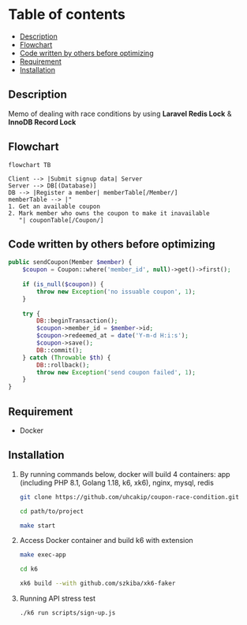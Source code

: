 # Table of contents

- [Description](#description)
- [Flowchart](#flowchart)
- [Code written by others before optimizing](#code-written-by-others-before-optimizing)
- [Requirement](#requirement)
- [Installation](#installation)

## Description

Memo of dealing with race conditions by using **Laravel Redis Lock** & **InnoDB Record Lock**

## Flowchart

```mermaid
flowchart TB

Client --> |Submit signup data| Server
Server --> DB[(Database)]
DB --> |Register a member| memberTable[/Member/]
memberTable --> |"
1. Get an available coupon
2. Mark member who owns the coupon to make it inavailable
   "| couponTable[/Coupon/]
```

## Code written by others before optimizing

```php
public sendCoupon(Member $member) {
    $coupon = Coupon::where('member_id', null)->get()->first();
    
    if (is_null($coupon)) {
        throw new Exception('no issuable coupon', 1);
    }
    
    try {
        DB::beginTransaction();
        $coupon->member_id = $member->id;
        $coupon->redeemed_at = date('Y-m-d H:i:s');
        $coupon->save();
        DB::commit();
    } catch (Throwable $th) {
        DB::rollback();
        throw new Exception('send coupon failed', 1);
    }
}
```

## Requirement

- Docker

## Installation

1. By running commands below, docker will build 4 containers: app (including PHP 8.1, Golang 1.18, k6, xk6), nginx, mysql, redis

    ```bash
    git clone https://github.com/uhcakip/coupon-race-condition.git
    
    cd path/to/project
    
    make start
    ```

2. Access Docker container and build k6 with extension

    ```bash
    make exec-app
    
    cd k6
    
    xk6 build --with github.com/szkiba/xk6-faker
    ```

3. Running API stress test

    ```bash
    ./k6 run scripts/sign-up.js
    ```